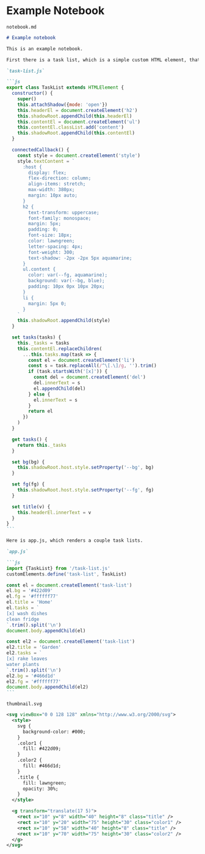 # Example Notebook

`notebook.md`

````md
# Example notebook

This is an example notebook.

First there is a task list, which is a simple custom HTML element, that takes a list of tasks, one per line, and renders ones starting with [x] in strikethrough.

`task-list.js`

```js
export class TaskList extends HTMLElement {
  constructor() {
    super()
    this.attachShadow({mode: 'open'})
    this.headerEl = document.createElement('h2')
    this.shadowRoot.appendChild(this.headerEl)
    this.contentEl = document.createElement('ul')
    this.contentEl.classList.add('content')
    this.shadowRoot.appendChild(this.contentEl)
  }

  connectedCallback() {
    const style = document.createElement('style')
    style.textContent = `
      :host {
        display: flex;
        flex-direction: column;
        align-items: stretch;
        max-width: 380px;
        margin: 10px auto;
      }
      h2 {
        text-transform: uppercase;
        font-family: monospace;
        margin: 5px;
        padding: 0;
        font-size: 18px;
        color: lawngreen;
        letter-spacing: 4px;
        font-weight: 300;
        text-shadow: -2px -2px 5px aquamarine;
      }
      ul.content {
        color: var(--fg, aquamarine);
        background: var(--bg, blue);
        padding: 10px 0px 10px 20px;
      }
      li {
        margin: 5px 0;
      }
    `
    this.shadowRoot.appendChild(style)
  }

  set tasks(tasks) {
    this._tasks = tasks
    this.contentEl.replaceChildren(
      ...this.tasks.map(task => {
        const el = document.createElement('li')
        const s = task.replaceAll(/^\[.\]/g, '').trim()
        if (task.startsWith('[x]')) {
          const del = document.createElement('del')
          del.innerText = s
          el.appendChild(del)
        } else {
          el.innerText = s
        }
        return el
      })
    )
  }

  get tasks() {
    return this._tasks
  }

  set bg(bg) {
    this.shadowRoot.host.style.setProperty('--bg', bg)
  }

  set fg(fg) {
    this.shadowRoot.host.style.setProperty('--fg', fg)
  }

  set title(v) {
    this.headerEl.innerText = v
  }
}
```

Here is app.js, which renders a couple task lists.

`app.js`

```js
import {TaskList} from '/task-list.js'
customElements.define('task-list', TaskList)

const el = document.createElement('task-list')
el.bg = '#422d09'
el.fg = '#ffffff77'
el.title = 'Home'
el.tasks = `
[x] wash dishes
clean fridge
`.trim().split('\n')
document.body.appendChild(el)

const el2 = document.createElement('task-list')
el2.title = 'Garden'
el2.tasks = `
[x] rake leaves
water plants
`.trim().split('\n')
el2.bg = '#466d1d'
el2.fg = '#ffffff77'
document.body.appendChild(el2)
```


````

`thumbnail.svg`

```svg
<svg viewBox="0 0 128 128" xmlns="http://www.w3.org/2000/svg">
  <style>
    svg {
      background-color: #000;
    }
    .color1 {
      fill: #422d09;
    }
    .color2 {
      fill: #466d1d;
    }
    .title {
      fill: lawngreen;
      opacity: 30%;
    }
  </style>

  <g transform="translate(17 5)">
    <rect x="10" y="8" width="40" height="8" class="title" />
    <rect x="10" y="20" width="75" height="30" class="color1" />
    <rect x="10" y="58" width="40" height="8" class="title" />
    <rect x="10" y="70" width="75" height="30" class="color2" />
  </g>
</svg>
```

